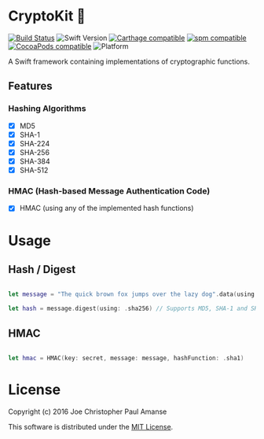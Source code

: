 # CryptoKit 🔑
[![Build Status](https://travis-ci.org/chrisamanse/CryptoKit.svg?branch=master)](https://travis-ci.org/chrisamanse/CryptoKit)
![Swift Version](https://img.shields.io/badge/swift-3.0-orange.svg)
[![Carthage compatible](https://img.shields.io/badge/Carthage-compatible-4BC51D.svg?style=flat)](https://github.com/Carthage/Carthage)
[![spm compatible](https://img.shields.io/badge/spm-compatible-4BC51D.svg?style=flat)](https://github.com/apple/swift-package-manager)
[![CocoaPods compatible](https://img.shields.io/cocoapods/v/CryptoKit.svg)](https://github.com/CocoaPods/CocoaPods)
![Platform](https://img.shields.io/badge/platform-ios%20%7C%20macos%20%7C%20tvos%20%7C%20watchos%20%7C%20linux-lightgrey.svg)


A Swift framework containing implementations of cryptographic functions.

## Features

### Hashing Algorithms

- [x] MD5
- [x] SHA-1
- [x] SHA-224
- [x] SHA-256
- [x] SHA-384
- [x] SHA-512

### HMAC (Hash-based Message Authentication Code)

- [x] HMAC (using any of the implemented hash functions)

# Usage

## Hash / Digest

```swift

let message = "The quick brown fox jumps over the lazy dog".data(using: .utf8)!

let hash = message.digest(using: .sha256) // Supports MD5, SHA-1 and SHA-2 variants

```

## HMAC

```swift

let hmac = HMAC(key: secret, message: message, hashFunction: .sha1)

```

# License

Copyright (c) 2016 Joe Christopher Paul Amanse

This software is distributed under the [MIT License](./LICENSE).
